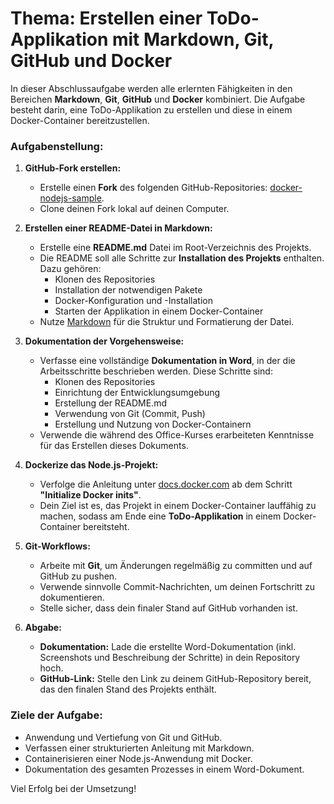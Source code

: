 # **Thema:** Erstellen einer ToDo-Applikation mit Markdown, Git, GitHub und Docker

In dieser Abschlussaufgabe werden alle erlernten Fähigkeiten in den Bereichen **Markdown**, **Git**, **GitHub** und **Docker** kombiniert. Die Aufgabe besteht darin, eine ToDo-Applikation zu erstellen und diese in einem Docker-Container bereitzustellen.

### **Aufgabenstellung:**

1. **GitHub-Fork erstellen:**
   - Erstelle einen **Fork** des folgenden GitHub-Repositories: [docker-nodejs-sample](https://github.com/ICT-BLJ/docker-nodejs-sample).
   - Clone deinen Fork lokal auf deinen Computer.

2. **Erstellen einer README-Datei in Markdown:**
   - Erstelle eine **README.md** Datei im Root-Verzeichnis des Projekts.
   - Die README soll alle Schritte zur **Installation des Projekts** enthalten. Dazu gehören:
     - Klonen des Repositories
     - Installation der notwendigen Pakete
     - Docker-Konfiguration und -Installation
     - Starten der Applikation in einem Docker-Container
   - Nutze [Markdown](https://www.markdownguide.org/cheat-sheet/) für die Struktur und Formatierung der Datei.

3. **Dokumentation der Vorgehensweise:**
   - Verfasse eine vollständige **Dokumentation in Word**, in der die Arbeitsschritte beschrieben werden. Diese Schritte sind:
     - Klonen des Repositories
     - Einrichtung der Entwicklungsumgebung
     - Erstellung der README.md
     - Verwendung von Git (Commit, Push)
     - Erstellung und Nutzung von Docker-Containern
   - Verwende die während des Office-Kurses erarbeiteten Kenntnisse für das Erstellen dieses Dokuments.

4. **Dockerize das Node.js-Projekt:**
   - Verfolge die Anleitung unter [docs.docker.com](https://docs.docker.com/guides/language/nodejs/containerize/) ab dem Schritt **"Initialize Docker inits"**.
   - Dein Ziel ist es, das Projekt in einem Docker-Container lauffähig zu machen, sodass am Ende eine **ToDo-Applikation** in einem Docker-Container bereitsteht.

5. **Git-Workflows:**
   - Arbeite mit **Git**, um Änderungen regelmäßig zu committen und auf GitHub zu pushen.
   - Verwende sinnvolle Commit-Nachrichten, um deinen Fortschritt zu dokumentieren.
   - Stelle sicher, dass dein finaler Stand auf GitHub vorhanden ist.

6. **Abgabe:**
   - **Dokumentation:** Lade die erstellte Word-Dokumentation (inkl. Screenshots und Beschreibung der Schritte) in dein Repository hoch.
   - **GitHub-Link:** Stelle den Link zu deinem GitHub-Repository bereit, das den finalen Stand des Projekts enthält.

### **Ziele der Aufgabe:**
- Anwendung und Vertiefung von Git und GitHub.
- Verfassen einer strukturierten Anleitung mit Markdown.
- Containerisieren einer Node.js-Anwendung mit Docker.
- Dokumentation des gesamten Prozesses in einem Word-Dokument.
  
Viel Erfolg bei der Umsetzung!
